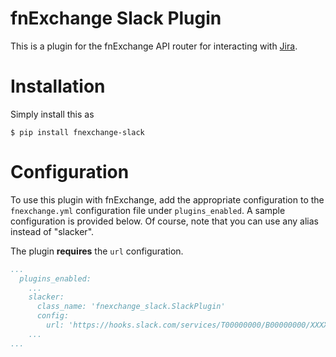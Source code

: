 # fnExchange Slack Plugin
This is a plugin for the fnExchange API router for interacting with [Jira]().


# Installation
Simply install this as
```
$ pip install fnexchange-slack
```

# Configuration
To use this plugin with fnExchange, add the appropriate configuration to the `fnexchange.yml`
configuration file under `plugins_enabled`. A sample configuration is provided below.
Of course, note that you can use any alias instead of "slacker".

The plugin **requires** the `url` configuration.

```yaml
...
  plugins_enabled:
    ...
    slacker:
      class_name: 'fnexchange_slack.SlackPlugin'
      config:
        url: 'https://hooks.slack.com/services/T00000000/B00000000/XXXXXXXXXXXXXXXXXXXXXXXX'
    ...
...
```
